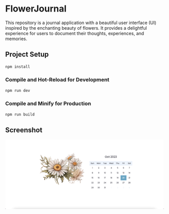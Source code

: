 # FlowerJournal

This repository is a journal application with a beautiful user interface (UI) inspired by the enchanting beauty of flowers. It provides a delightful experience for users to document their thoughts, experiences, and memories. 

## Project Setup

```sh
npm install
```

### Compile and Hot-Reload for Development

```sh
npm run dev
```

### Compile and Minify for Production

```sh
npm run build
```
## Screenshot
![](Screenshot0.png)